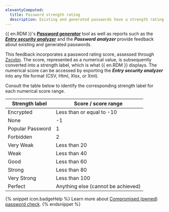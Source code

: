 ```yaml
---
eleventyComputed:
  title: Password strength rating
  description: Existing and generated passwords have a strength rating (numerical value) that is then translated into a strength label in {{ en.RDM }}.
---
```

{{ en.RDM }}'s [***Password generator***](/rdm/windows/commands/tools/generators/password/) tool as well as reports such as the [***Entry security analyzer***](/rdm/windows/commands/tools/tools/entry-security-analyzer/) and the ***Password analyzer*** provide feedback about existing and generated passwords.  

This feedback incorporates a password rating score, assessed through [Zxcvbn](https://lowe.github.io/tryzxcvbn/). The score, represented as a numerical value, is subsequently converted into a strength label, which is what {{ en.RDM }} displays. The numerical score can be accessed by exporting the ***Entry security analyzer*** into any file format (CSV, Html, Xlsx, or Xml).

Consult the table below to identify the corresponding strength label for each numerical score range.

| Strength label               | Score / score range          |
| ---------------------------- | ---------------------------- |
| Encrypted                    | Less than or equal to -10    |
| None                         | -1                           |
| Popular Password             | 1                            |
| Forbidden                    | 2                            |
| Very Weak                    | Less than 20                 |
| Weak                         | Less than 40                 |
| Good                         | Less than 60                 |
| Strong                       | Less than 80                 |
| Very Strong                  | Less than 100                |
| Perfect                      | Anything else (cannot be achieved) |

{% snippet icon.badgeHelp %}
Learn more about [Compromised (pwned) password check](/kb/remote-desktop-manager/how-to-articles/pwned-password-check/).
{% endsnippet %}
